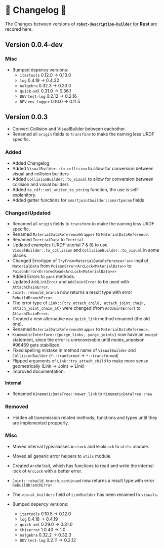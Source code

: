 # 🦀 Changelog 🦀
The Changes between versions of [<b>`robot-description-builder`</b> for <b>Rust</b>](https://github.com/SuperJappie08/robot-description-builder/tree/master/robot-description-builder#robot-description-builder-) are recored here.

## Version 0.0.4-dev

### Misc
- Bumped depency versions:
    - `itertools` 0.12.0 -> 0.13.0
    - `log` 0.4.19 -> 0.4.22
    - `nalgebra` 0.32.3 -> 0.33.0
    - `quick-xml` 0.31.0 -> 0.36.1
    - `DEV` `test-log` 0.2.12 -> 0.2.16
    - `DEV` `env_logger` 0.10.0 -> 0.11.5


## Version 0.0.3
- Convert Collision and VisualBuilder between eachother.
- Renamed all `origin` fields to `transform` to make the naming less URDF specific.

### Added
- Added Changelog
- Added `VisualBuilder::to_collision` to allow for conversion between visual and collision builders
- Added `CollisionBuilder::to_visual` to allow for conversion between collision and visual builders
- Added `to_rdf::xml_writer_to_string` function, the use is self-explanitory.
- Added getter functions for `smartjointbuilder::smartparam` fields

### Changed/Updated
- Renamed all `origin` fields to `transform` to make the naming less URDF specific.
- Renamed `MaterialDataReferenceWrapper` to `MaterialDataReference`.
- Renamed `InertialData` to `Inertial`.
- Updated examples (URDF tutorial 7 & 8) to use `VisualBuilder::to_collision` and `CollisionBuilder::to_visual` in some places.
- Changed Errortype of `TryFrom<MaterialDataReference<'a>>` impl of `MaterialData` from `PoisonError<ArcLock<MaterialData>>` to `PoisonError<ErroredRead<ArcLock<MaterialData>>>`
- Added Errors to `yank` methods.
- Updated `AddLinkError` and `AddJointError` to be used with `AttachChainError`.
- `Joint::rebuild_branch` now returns a result type with error `RebuildBranchError`.
- The error type of `Link::{try_attach_child, attach_joint_chain, attach_joint_chain_at}` were changed (from `AddJointError`) to `AttachChainError`.
- Created a new alternative `new_quick_link` method renamed (the old one). 
- Renamed `MaterialDataReferenceWrapper` to `MaterialDataReference`.
- `KinematicInterface::{purge_links, purge_joints}` now have an `except` statement, since the error is unrecoverable until mutex_unpoison #96469 gets stabilized.
- Fixed spelling mistake in method name of `VisualBuilder` and `CollisionBuilder` (`*::tranformed` -> `*::transformed`)
- Flipped arguments of `Link::try_attach_child` to make more sense geometrically (Link -> Joint -> Link)
- Improved documentation.

#### Internal
- Renamed `KinematicDataTree::newer_link` to `KinematicDataTree::new` 

### Removed
- Hidden all transmission related methods, functions and types until they are implemented propperly.

### Misc
- Moved internal typealiasses `ArcLock` and `WeakLock` to `utils` module.
- Moved all generic error helpers to `utils` module.
- Created `ArcRW` trait, which has functions to read and write the internal lock of `ArcLock` with a better error. 
- `Joint::rebuild_branch_continued` now returns a result type with error `RebuildBranchError`
- The `visual_builders` field of `LinkBuilder` has been renamed to `visuals`.

- Bumped depency versions:
    - `itertools` 0.10.5 -> 0.12.0
    - `log` 0.4.18 -> 0.4.19 
    - `quick-xml` 0.29.0 -> 0.31.0
    - `thiserror` 1.0.40 -> 1.0
    - `nalgebra` 0.32.2 -> 0.32.3
    - `DEV` `test-log` 0.2.11 -> 0.2.12